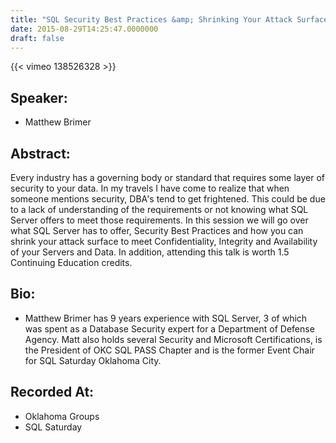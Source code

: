 ```yaml
---
title: "SQL Security Best Practices &amp; Shrinking Your Attack Surface"
date: 2015-08-29T14:25:47.0000000
draft: false
---
```


{{< vimeo 138526328 >}}

## Speaker:

 - Matthew Brimer

## Abstract:

<p>
	Every industry has a governing body or standard that requires some layer of security to your data. In my travels I have come to realize that when someone mentions security, DBA's tend to get frightened. This could be due to a lack of understanding of the requirements or not knowing what SQL Server offers to meet those requirements. In this session we will go over what SQL Server has to offer, Security Best Practices and how you can shrink your attack surface to meet Confidentiality, Integrity and Availability of your Servers and Data. In addition, attending this talk is worth 1.5 Continuing Education credits.
</p>

## Bio:

 - <p>
	Matthew Brimer has 9 years experience with SQL Server, 3 of which was spent as a Database Security expert for a Department of Defense Agency. Matt also holds several Security and Microsoft Certifications, is the President of OKC SQL PASS Chapter and is the former Event Chair for SQL Saturday Oklahoma City.
</p>

## Recorded At:

 - Oklahoma Groups
 - SQL Saturday

